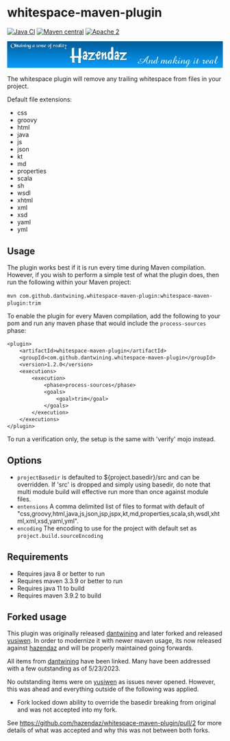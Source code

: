 whitespace-maven-plugin
=======================

[![Java CI](https://github.com/hazendaz/whitespace-maven-plugin/workflows/Java%20CI/badge.svg)](https://github.com/hazendaz/whitespace-maven-plugin/actions?query=workflow%3A%22Java+CI%22)
[![Maven central](https://maven-badges.herokuapp.com/maven-central/com.github.hazendaz.maven/whitespace-maven-plugin/badge.svg)](https://maven-badges.herokuapp.com/maven-central/com.github.hazendaz.maven/whitespace-maven-plugin)
[![Apache 2](http://img.shields.io/badge/license-Apache%202-blue.svg)](http://www.apache.org/licenses/LICENSE-2.0)

![hazendaz](src/site/resources/images/hazendaz-banner.jpg)

The whitespace plugin will remove any trailing whitespace from files in your project.

Default file extensions:

- css
- groovy
- html
- java
- js
- json
- kt
- md
- properties
- scala
- sh
- wsdl
- xhtml
- xml
- xsd
- yaml
- yml

## Usage

The plugin works best if it is run every time during Maven compilation. However, if you wish to perform a simple test of what the plugin does, then run the following within your Maven project:

`mvn com.github.dantwining.whitespace-maven-plugin:whitespace-maven-plugin:trim`

To enable the plugin for every Maven compilation, add the following to your pom and run any maven phase that would include the `process-sources` phase:

    <plugin>
        <artifactId>whitespace-maven-plugin</artifactId>
        <groupId>com.github.dantwining.whitespace-maven-plugin</groupId>
        <version>1.2.0</version>
        <executions>
            <execution>
                <phase>process-sources</phase>
                <goals>
                    <goal>trim</goal>
                </goals>
            </execution>
        </executions>
    </plugin>

To run a verification only, the setup is the same with 'verify' mojo instead.

## Options

- ```projectBasedir``` is defaulted to ${project.basedir}/src and can be overridden.  If 'src' is dropped and simply using basedir, do note that multi module build will effective run more than once against module files.
- ```entensions``` A comma delimited list of files to format with default of "css,groovy,html,java,js,json,jsp,jspx,kt,md,properties,scala,sh,wsdl,xhtml,xml,xsd,yaml,yml".
- ```encoding``` The encoding to use for the project with default set as ```project.build.sourceEncoding```

## Requirements ##

- Requires java 8 or better to run
- Requires maven 3.3.9 or better to run
- Requires java 11 to build
- Requires maven 3.9.2 to build

## Forked usage ##

This plugin was originally released [dantwining](https://github.com/dantwining/whitespace-maven-plugin/) and later forked and released [yusiwen](https://github.com/yusiwen/whitespace-maven-plugin).  In order to modernize it with newer maven usage, its now released against [hazendaz](https://github.com/hazendaz/whitespace-maven-plugin) and will be properly maintained going forwards.

All items from [dantwining](https://github.com/dantwining/whitespace-maven-plugin/) have been linked.  Many have been addressed with a few outstanding as of 5/23/2023.

No outstanding items were on [yusiwen](https://github.com/yusiwen/whitespace-maven-plugin) as issues never opened.  However, this was ahead and everything outside of the following was applied.

- Fork locked down ability to override the basedir breaking from original and was not accepted into my fork.
 
See https://github.com/hazendaz/whitespace-maven-plugin/pull/2 for more details of what was accepted and why this was not between both forks.
